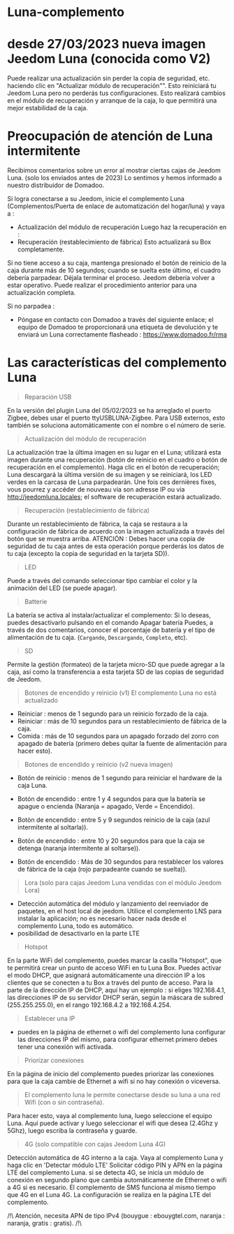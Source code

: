 # Luna-complemento

# desde 27/03/2023 nueva imagen Jeedom Luna (conocida como V2)

Puede realizar una actualización sin perder la copia de seguridad, etc. haciendo clic en "Actualizar módulo de recuperación"". Esto reiniciará tu Jeedom Luna pero no perderás tus configuraciones. Esto realizará cambios en el módulo de recuperación y arranque de la caja, lo que permitirá una mejor estabilidad de la caja.

# Preocupación de atención de Luna intermitente

Recibimos comentarios sobre un error al mostrar ciertas cajas de Jeedom Luna. (solo los enviados antes de 2023)
Lo sentimos y hemos informado a nuestro distribuidor de Domadoo.

Si logra conectarse a su Jeedom, inicie el complemento Luna (Complementos/Puerta de enlace de automatización del hogar/luna) y vaya a :

- Actualización del módulo de recuperación
Luego haz la recuperación en :
- Recuperación (restablecimiento de fábrica)
Esto actualizará su Box completamente.

Si no tiene acceso a su caja, mantenga presionado el botón de reinicio de la caja durante más de 10 segundos; cuando se suelta este último, el cuadro debería parpadear.
Déjala terminar el proceso. Jeedom debería volver a estar operativo. Puede realizar el procedimiento anterior para una actualización completa.

Si no parpadea :

- Póngase en contacto con Domadoo a través del siguiente enlace; el equipo de Domadoo te proporcionará una etiqueta de devolución y te enviará un Luna correctamente flasheado :
<https://www.domadoo.fr/rma>

# Las características del complemento Luna

> Reparación USB

En la versión del plugin Luna del 05/02/2023 se ha arreglado el puerto Zigbee, debes usar el puerto ttyUSBLUNA-Zigbee.
Para USB externos, esto también se soluciona automáticamente con el nombre o el número de serie.

> Actualización del módulo de recuperación

La actualización trae la última imagen en su lugar en el Luna; utilizará esta imagen durante una recuperación (botón de reinicio en el cuadro o botón de recuperación en el complemento).
Haga clic en el botón de recuperación; Luna descargará la última versión de su imagen y se reiniciará, los LED verdes en la carcasa de Luna parpadearán.
Une fois ces dernières fixes, vous pourrez y accéder de nouveau via son adresse IP ou via <http://jeedomluna.locales>; el software de recuperación estará actualizado.

> Recuperación (restablecimiento de fábrica)

Durante un restablecimiento de fábrica, la caja se restaura a la configuración de fábrica de acuerdo con la imagen actualizada a través del botón que se muestra arriba.
ATENCIÓN : Debes hacer una copia de seguridad de tu caja antes de esta operación porque perderás los datos de tu caja (excepto la copia de seguridad en la tarjeta SD)).

> LED

Puede a través del comando seleccionar tipo cambiar el color y la animación del LED (se puede apagar).

> Batterie

La batería se activa al instalar/actualizar el complemento: Si lo deseas, puedes desactivarlo pulsando en el comando Apagar batería
Puedes, a través de dos comentarios, conocer el porcentaje de batería y el tipo de alimentación de tu caja. (`Cargando`, `Descargando`, `Completo`, etc).

> SD

Permite la gestión (formateo) de la tarjeta micro-SD que puede agregar a la caja, así como la transferencia a esta tarjeta SD de las copias de seguridad de Jeedom.

> Botones de encendido y reinicio (v1) El complemento Luna no está actualizado

- Reiniciar : menos de 1 segundo para un reinicio forzado de la caja.
- Reiniciar : más de 10 segundos para un restablecimiento de fábrica de la caja.
- Comida : más de 10 segundos para un apagado forzado del zorro con apagado de batería (primero debes quitar la fuente de alimentación para hacer esto).

> Botones de encendido y reinicio (v2 nueva imagen)

- Botón de reinicio : menos de 1 segundo para reiniciar el hardware de la caja Luna.

- Botón de encendido : entre 1 y 4 segundos para que la batería se apague o encienda (Naranja = apagado, Verde = Encendido).
- Botón de encendido : entre 5 y 9 segundos reinicio de la caja (azul intermitente al soltarla)).
- Botón de encendido : entre 10 y 20 segundos para que la caja se detenga (naranja intermitente al soltarse)).
- Botón de encendido : Más de 30 segundos para restablecer los valores de fábrica de la caja (rojo parpadeante cuando se suelta)).

> Lora (solo para cajas Jeedom Luna vendidas con el módulo Jeedom Lora)

- Detección automática del módulo y lanzamiento del reenviador de paquetes, en el host local de jeedom. Utilice el complemento LNS para instalar la aplicación; no es necesario hacer nada desde el complemento Luna, todo es automático.
- posibilidad de desactivarlo en la parte LTE

> Hotspot

En la parte WiFi del complemento, puedes marcar la casilla "Hotspot", que te permitirá crear un punto de acceso WiFi en tu Luna Box. Puedes activar el modo DHCP, que asignará automáticamente una dirección IP a los clientes que se conecten a tu Box a través del punto de acceso. Para la parte de la dirección IP de DHCP, aquí hay un ejemplo : si eliges 192.168.4.1, las direcciones IP de su servidor DHCP serán, según la máscara de subred (255.255.255.0), en el rango 192.168.4.2 a 192.168.4.254.

> Establecer una IP

- puedes en la página de ethernet o wifi del complemento luna configurar las direcciones IP del mismo, para configurar ethernet primero debes tener una conexión wifi activada.

> Priorizar conexiones

En la página de inicio del complemento puedes priorizar las conexiones para que la caja cambie de Ethernet a wifi si no hay conexión o viceversa.

> El complemento luna le permite conectarse desde su luna a una red Wifi (con o sin contraseña).

Para hacer esto, vaya al complemento luna, luego seleccione el equipo Luna. Aquí puede activar y luego seleccionar el wifi que desea (2.4Ghz y 5Ghz), luego escriba la contraseña y guarde.

> 4G (solo compatible con cajas Jeedom Luna 4G)

Detección automática de 4G interno a la caja. Vaya al complemento Luna y haga clic en 'Detectar módulo LTE' Solicitar código PIN y APN en la página LTE del complemento Luna.
si se detecta 4G, se inicia un módulo de conexión en segundo plano que cambia automáticamente de Ethernet o wifi a 4G si es necesario.
El complemento de SMS funciona al mismo tiempo que 4G en el Luna 4G.
La configuración se realiza en la página LTE del complemento.

/!\ Atención, necesita APN de tipo IPv4 (bouygue : ebouygtel.com, naranja : naranja, gratis : gratis). /!\
